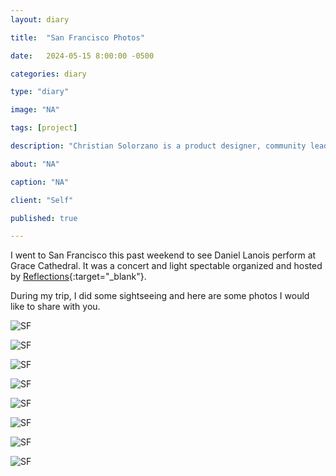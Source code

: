 ```yaml
---
layout: diary

title:  "San Francisco Photos"

date:   2024-05-15 8:00:00 -0500

categories: diary

type: "diary"

image: "NA"

tags: [project]

description: "Christian Solorzano is a product designer, community leader, educator, and podcast host."

about: "NA"

caption: "NA"

client: "Self"

published: true

---
```

I went to San Francisco this past weekend to see Daniel Lanois perform at Grace Cathedral. It was a concert and 
light spectable organized and hosted by [Reflections](https://ageofreflections.com/About){:target="_blank"}. 

During my trip, I did some sightseeing and here are some photos I would like to share with you. 

![SF](/assets/images/diary/20240515a.jpg)

![SF](/assets/images/diary/20240515b.jpg)

![SF](/assets/images/diary/20240515c.jpg)

![SF](/assets/images/diary/20240515d.jpg)

![SF](/assets/images/diary/20240515e.jpg)

![SF](/assets/images/diary/20240515f.jpg)

![SF](/assets/images/diary/20240515g.jpg)

![SF](/assets/images/diary/20240515h.jpg)









